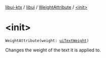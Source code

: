 [libui-ktx](../../index.md) / [libui](../index.md) / [WeightAttribute](index.md) / [&lt;init&gt;](./-init-.md)

# &lt;init&gt;

`WeightAttribute(weight: `[`uiTextWeight`](../ui-text-weight.md)`)`

Changes the weight of the text it is applied to.

